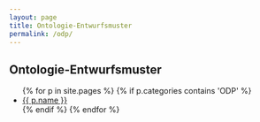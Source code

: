 ```yaml
---
layout: page
title: Ontologie-Entwurfsmuster
permalink: /odp/
---
```


## Ontologie-Entwurfsmuster

<ul>
{% for p in site.pages %}
   {% if p.categories contains 'ODP' %}
      <li><a href="{{ p.url }}">{{ p.name }}</a></li>
   {% endif %}
{% endfor %}
</ul>
